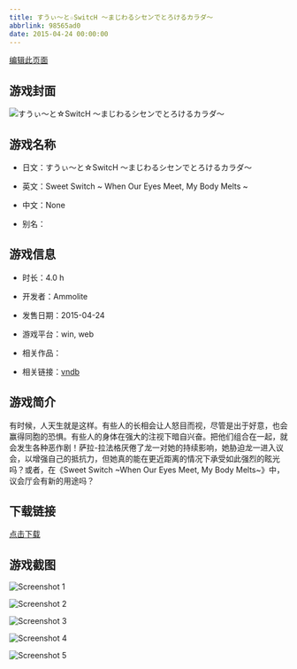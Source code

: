 ```yaml
---
title: すうぃ～と☆SwitcH ～まじわるシセンでとろけるカラダ～
abbrlink: 98565ad0
date: 2015-04-24 00:00:00
---
```

[编辑此页面](https://github.com/ACG-3/ADV3-source/blob/main/source/_posts/%E3%81%99%E3%81%86%E3%81%83%EF%BD%9E%E3%81%A8%E2%98%86SwitcH%20%EF%BD%9E%E3%81%BE%E3%81%98%E3%82%8F%E3%82%8B%E3%82%B7%E3%82%BB%E3%83%B3%E3%81%A7%E3%81%A8%E3%82%8D%E3%81%91%E3%82%8B%E3%82%AB%E3%83%A9%E3%83%80%EF%BD%9E.md)

## 游戏封面

![すうぃ～と☆SwitcH ～まじわるシセンでとろけるカラダ～](https://pan.timero.xyz/d/onedrive/img_lib_001/%E3%81%99%E3%81%86%E3%81%83%EF%BD%9E%E3%81%A8%E2%98%86SwitcH%20%EF%BD%9E%E3%81%BE%E3%81%98%E3%82%8F%E3%82%8B%E3%82%B7%E3%82%BB%E3%83%B3%E3%81%A7%E3%81%A8%E3%82%8D%E3%81%91%E3%82%8B%E3%82%AB%E3%83%A9%E3%83%80%EF%BD%9E_cover.avif)


## 游戏名称

- 日文：すうぃ～と☆SwitcH ～まじわるシセンでとろけるカラダ～
- 英文：Sweet Switch ~ When Our Eyes Meet, My Body Melts ~
- 中文：None

- 别名：


## 游戏信息

- 时长：4.0 h
- 开发者：Ammolite
- 发售日期：2015-04-24
- 游戏平台：win, web
- 相关作品：

- 相关链接：[vndb](https://vndb.org/v16874)


## 游戏简介

有时候，人天生就是这样。有些人的长相会让人怒目而视，尽管是出于好意，也会赢得同胞的恐惧。有些人的身体在强大的注视下暗自兴奋。把他们组合在一起，就会发生各种恶作剧！萨拉-拉法格厌倦了龙一对她的持续影响，她胁迫龙一进入议会，以增强自己的抵抗力，但她真的能在更近距离的情况下承受如此强烈的眩光吗？或者，在《Sweet Switch ~When Our Eyes Meet, My Body Melts~》中，议会厅会有新的用途吗？




## 下载链接

[点击下载](https://pan.timero.xyz/onedrive/adv_lib_001/%E3%81%99%E3%81%86%E3%81%83%EF%BD%9E%E3%81%A8%E2%98%86SwitcH%20%EF%BD%9E%E3%81%BE%E3%81%98%E3%82%8F%E3%82%8B%E3%82%B7%E3%82%BB%E3%83%B3%E3%81%A7%E3%81%A8%E3%82%8D%E3%81%91%E3%82%8B%E3%82%AB%E3%83%A9%E3%83%80%EF%BD%9E)


## 游戏截图


![Screenshot 1](https://pan.timero.xyz/d/onedrive/img_lib_001/%E3%81%99%E3%81%86%E3%81%83%EF%BD%9E%E3%81%A8%E2%98%86SwitcH%20%EF%BD%9E%E3%81%BE%E3%81%98%E3%82%8F%E3%82%8B%E3%82%B7%E3%82%BB%E3%83%B3%E3%81%A7%E3%81%A8%E3%82%8D%E3%81%91%E3%82%8B%E3%82%AB%E3%83%A9%E3%83%80%EF%BD%9E_Screenshot_1.avif)

![Screenshot 2](https://pan.timero.xyz/d/onedrive/img_lib_001/%E3%81%99%E3%81%86%E3%81%83%EF%BD%9E%E3%81%A8%E2%98%86SwitcH%20%EF%BD%9E%E3%81%BE%E3%81%98%E3%82%8F%E3%82%8B%E3%82%B7%E3%82%BB%E3%83%B3%E3%81%A7%E3%81%A8%E3%82%8D%E3%81%91%E3%82%8B%E3%82%AB%E3%83%A9%E3%83%80%EF%BD%9E_Screenshot_2.avif)

![Screenshot 3](https://pan.timero.xyz/d/onedrive/img_lib_001/%E3%81%99%E3%81%86%E3%81%83%EF%BD%9E%E3%81%A8%E2%98%86SwitcH%20%EF%BD%9E%E3%81%BE%E3%81%98%E3%82%8F%E3%82%8B%E3%82%B7%E3%82%BB%E3%83%B3%E3%81%A7%E3%81%A8%E3%82%8D%E3%81%91%E3%82%8B%E3%82%AB%E3%83%A9%E3%83%80%EF%BD%9E_Screenshot_3.avif)

![Screenshot 4](https://pan.timero.xyz/d/onedrive/img_lib_001/%E3%81%99%E3%81%86%E3%81%83%EF%BD%9E%E3%81%A8%E2%98%86SwitcH%20%EF%BD%9E%E3%81%BE%E3%81%98%E3%82%8F%E3%82%8B%E3%82%B7%E3%82%BB%E3%83%B3%E3%81%A7%E3%81%A8%E3%82%8D%E3%81%91%E3%82%8B%E3%82%AB%E3%83%A9%E3%83%80%EF%BD%9E_Screenshot_4.avif)

![Screenshot 5](https://pan.timero.xyz/d/onedrive/img_lib_001/%E3%81%99%E3%81%86%E3%81%83%EF%BD%9E%E3%81%A8%E2%98%86SwitcH%20%EF%BD%9E%E3%81%BE%E3%81%98%E3%82%8F%E3%82%8B%E3%82%B7%E3%82%BB%E3%83%B3%E3%81%A7%E3%81%A8%E3%82%8D%E3%81%91%E3%82%8B%E3%82%AB%E3%83%A9%E3%83%80%EF%BD%9E_Screenshot_5.avif)

